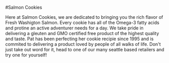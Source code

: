 #Salmon Cookies

Here at Salmon Cookies, we are dedicated to bringing you the rich flavor of Fresh Washigton Salmon. Every cookie has all of the Omega-3 fatty acids and protine an active adventurer needs for a day. We take pride in delivering a gleuten and GMO certified free product of the highest quality and taste. Pat has been perfecting her cookie recipie since 1995 and is commited to delivering a product loved by people of all walks of life. Don't just take out word for it, head to one of our many seattle based retailers and try one for yourself!
